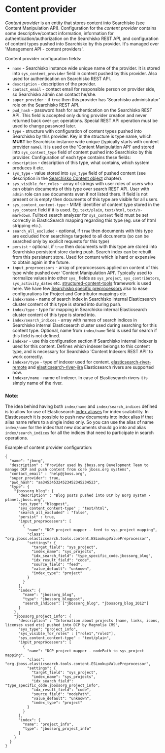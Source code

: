 Content provider
================

*Content provider* is an entity that stores content into Searchisko (see Content Manipulation API).
Configuration for the *content provider* contains some descriptive/contact information, information 
for authentication/authorization on the Searchisko REST API, and configuration of content types pushed 
into Searchisko by this provider.
It's managed over 'Management API - content providers'.

Content provider configuration fields:

* `name` - Searchisko instance wide unique name of the provider. It is stored into `sys_content_provider` field in content pushed by this provider. Also used for authentication on Searchisko REST API.
* `description` - description of the provider.
* `contact_email` - contact email for responsible person on provider side, so Searchisko admin can contact he/she.
* `super_provider` - if `true` then this provider has 'Searchisko administrator' role on the Searchisko REST API.
* `pwd_hash` - password hash for authentication on the Searchisko REST API. This field is accepted only during provider creation and never returned back over `get` operations. Special REST API operation must be used to change password later.  
* `type` - structure with configuration of content types pushed into Searchisko by this provider. Key in the structure is type name, which **MUST** be Searchisko instance wide unique (typically starts with content provider `name`). It is used on the 'Content Manipulation API' and stored into `sys_content_type` field of content pushed into Searchisko by this provider. Configuration of each type contains these fields:
 * `description` - description of this type, what contains, which system produces it etc.
 * `sys_type` - value stored into `sys_type` field of pushed content (see description in the [Searchisko Content object](../content/dcp_content_object.md) chapter).
 * `sys_visible_for_roles` - array of strings with user roles of users who can obtain documents of this type over search REST API. User with `admin` role can see documents even if not listed there. If field is not present or is empty then documents of this type are visible for all users.
 * `sys_content_content-type` - MIME identifier of content type stored in the `sys_content` field if it is used. Eg. `text/plain`, `text/html`, `text/x-markdown`. Fulltext search analyzer for `sys_content` field must be set correctly in ElasticSearch mapping regarding this type (eg. use of html stripping etc.).
 * `search_all_excluded` - optional, if `true` then documents with this type are excluded from searchings targeted to all documents (so can be searched only by explicit requests for this type)
 * `persist` - optional, if `true` then documents with this type are stored into Searchisko persistent store during push. Search index can be rebuilt from this persistent store. Used for content which is hard or expensive to obtain again in the future.
 * `input_preprocessors` - array of preprocessors applied on content of this type while pushed over 'Content Manipulation API'. 
   Typically used to normalize values into other `sys_` fields as `sys_project`, `sys_contributors`, `sys_activity_dates` etc. [structured-content-tools](https://github.com/jbossorg/structured-content-tools) framework is used here. 
   We have few [Searchisko specific preprocessors](https://github.com/searchisko/searchisko/tree/master/api/src/main/java/org/searchisko/tools/content) also to 
   ease configurations for Project and Contributor mappings etc.
 * `index/name` - name of search index in Searchisko internal Elasticsearch cluster content of this type is stored into during push.  
 * `index/type` - type for mapping in Searchisko internal Elasticsearch cluster content of this type is stored into.
 * `index/search_indices` - array with names of search indices in Searchisko internal Elasticsearch cluster used during searching for this content type. Optional, name from `index/name` field is used for search if this field is not defined.
 * `indexer` - use this configuration section if Searchisko internal indexer is used for this content. Defines which indexer belongs to this content type, and is necessary for Searchisko 'Content Indexers REST API' to work correctly.
 * `indexer/type` - type of indexer used for content. [elasticsearch-river-remote](https://github.com/searchisko/elasticsearch-river-remote) and [elasticsearch-river-jira](https://github.com/searchisko/elasticsearch-river-jira) Elasticsearch rivers are supported now. 
 * `indexer/name` - name of indexer. In case of Elasticsearch rivers it is simply name of the river.  
 
### Note:

The idea behind having both `index/name` and `index/search_indices` defined is to allow for use of Elasticsearch
[index aliases](http://www.elasticsearch.org/guide/en/elasticsearch/reference/1.3/indices-aliases.html)
for index scalability. In Elasticsearch it is possible to push new documents into index alias if that alias name refers
to a single index only. So you can use the alias of name `index/name` for the index that new documents should go into and
alias `index/search_indices` for all the indices that need to participate in search operations.

Example of content provider configuration:

	{
	  "name": "jborg",
	  "description" : "Provider used by jboss.org Development Team to manage DCP and push content from core jboss.org systems",
	  "contact_email" : "help@jboss.org",
	  "super_provider": true,
	  "pwd_hash": "aa345345324523452345234523",
	  "type": {
	    "jbossorg_blog": {
	      "description" : "Blog posts pushed into DCP by Borg system - planet.jboss.org",
	      "sys_type": "blogpost",
	      "sys_content_content-type" : "text/html",
	      "search_all_excluded" : "false",
	      "persist" : true,
	      "input_preprocessors": [
	        {
	          "name": "DCP project mapper - feed to sys_project mapping",
	          "class": "org.jboss.elasticsearch.tools.content.ESLookupValuePreprocessor",
	          "settings": {
	            "target_field": "sys_project",
	            "index_name": "sys_projects",
	            "idx_search_field": "type_specific_code.jbossorg_blog",
	            "idx_result_field": "code",
	            "source_field": "feed",
	            "value_default": "unknown",
	            "index_type": "project"
	          }
	        }
	      ],
	      "index": {
	        "name": "jbossorg_blog",
	        "type": "jbossorg_blogpost",
	        "search_indices": ["jbossorg_blog", "jbossorg_blog_2012"]
	      }
	    },
	    "jbossorg_project_info": {
	      "description" : "Information about projects (name, links, icons, licenses used etc) pushed into DCP by Magnolia CMS",
	      "sys_type": "project_info",
	      "sys_visible_for_roles" : ["role1","role2"],
	      "sys_content_content-type" : "text/plain",
	      "input_preprocessors": [
	        {
	          "name": "DCP project mapper - nodePath to sys_project mapping",
	          "class": "org.jboss.elasticsearch.tools.content.ESLookupValuePreprocessor",
	          "settings": {
	            "target_field": "sys_project",
	            "index_name": "sys_projects",
	            "idx_search_field": "type_specific_code.jbossorg_project_info",
	            "idx_result_field": "code",
	            "source_field": "nodePath",
	            "value_default": "unknown",
	            "index_type": "project"
	          }
	        }
	      ],
	      "index": {
	        "name": "project_info",
	        "type": "jbossorg_project_info"
	      }
	    }
	  }
	}
